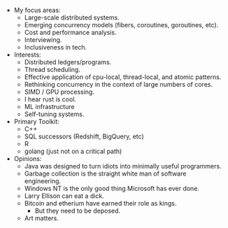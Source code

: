 
- My focus areas:
  - Large-scale distributed systems. 
  - Emerging concurrency models (fibers, coroutines, goroutines, etc).
  - Cost and performance analysis.
  - Interviewing.
  - Inclusiveness in tech.
- Interests:
  - Distributed ledgers/programs. 
  - Thread scheduling.
  - Effective application of cpu-local, thread-local, and atomic patterns.
  - Rethinking concurrency in the context of large numbers of cores.
  - SIMD / GPU processing.
  - I hear rust is cool.
  - ML infrastructure
  - Self-tuning systems.
- Primary Toolkit:
  - C++
  - SQL successors (Redshift, BigQuery, etc)
  - R
  - golang (just not on a critical path)
- Opinions:
  - Java was designed to turn idiots into minimally useful programmers.
  - Garbage collection is the straight white man of software engineering.
  - Windows NT is the only good thing Microsoft has ever done.
  - Larry Ellison can eat a dick.
  - Bitcoin and etherium have earned their role as kings.
    - But they need to be deposed.
  - Art matters.
     
<!---
caligulate/caligulate is a ✨ special ✨ repository because its `README.md` (this file) appears on your GitHub profile.
You can click the Preview link to take a look at your changes.
--->

